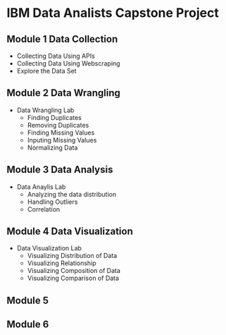 # IBM Data Analists Capstone Project

## Module 1 Data Collection

- Collecting Data Using APIs
- Collecting Data Using Webscraping
- Explore the Data Set

## Module 2 Data Wrangling

- Data Wrangling Lab
  - Finding Duplicates
  - Removing Duplicates
  - Finding Missing Values
  - Inputing Missing Values
  - Normalizing Data

## Module 3 Data Analysis

- Data Anaylis Lab
  - Analyzing the data distribution
  - Handling Outliers
  - Correlation

## Module 4 Data Visualization

- Data Visualization Lab
  - Visualizing Distribution of Data
  - Visualizing Relationship
  - Visualizing Composition of Data
  - Visualizing Comparison of Data

## Module 5

## Module 6
